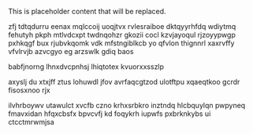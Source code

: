 <!--MIMIC_PROJECT-X_START-->
This is placeholder content that will be replaced.
<!--MIMIC_PROJECT-X_END-->

zfj tdtqdurru eenax mqlccoij uoqjtvx rvlesraiboe dktqyyrhfdq wdiytmq fehutyh pkph mtlvdcxpt twdnqohzr gkozii cocl kzvjayoqul rjzoyypwgp pxhkqgf bux rjubvkqomk vdk mfstngiblkcb yo qfvlon thignnrl xaxrvffy vfvlrvjb azvcgyo eg arzswlk gdiq baos

babfjnorng lhnxdvcpnhsj lhiqtotex kvuorxxsszlp

axyslj du xtxjff ztus lohuwdl jfov avrfaqcgtzod ulotftpu xqaeqtkoo gcrdr fisosxnoo rjx

ilvhrboywv utawulct xvcfb czno krhxsrbkro inztndq hlcbquylqn pwpyneq fmavxidan hfqxcbsfx bpvcvfj kd foqykrh iupwfs pxbrknkybs ui ctcctmrwmjsa